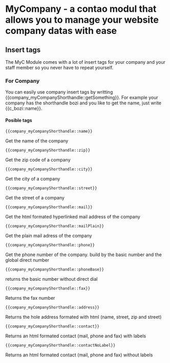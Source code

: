 # MyCompany - a contao modul that allows you to manage your website company datas with ease #

## Insert tags ##
The MyC Module comes with a lot of insert tags for your company and your staff member so you never have to repeat yourself.

### For Company ###
You can easily use company insert tags by writting {{company_myCompanyShorthandle::getSomething}}. For example your company has the shorthandle bozi and you like to get the name, just write {{c_bozi::name}}.

#### Posible tags ####

`{{company_myCompanyShorthandle::name}}`

Get the name of the company

`{{company_myCompanyShorthandle::zip}}`

Get the zip code of a company

`{{company_myCompanyShorthandle::city}}`

Get the city of a company

`{{company_myCompanyShorthandle::street}}`

Get the street of a company

`{{company_myCompanyShorthandle::mail}}`

Get the html formated hyperlinked mail address of the company

`{{company_myCompanyShorthandle::mailPlain}}`

Get the plain mail adress of the company

`{{company_myCompanyShorthandle::phone}}`

Get the phone number of the company. build by the basic number and the global direct number

`{{company_myCompanyShorthandle::phoneBase}}`

returns the basic number without direct dial

`{{company_myCompanyShorthandle::fax}}`

Returns the fax number

`{{company_myCompanyShorthandle::address}}`

Returns the hole address formated with html (name, street, zip and street)

`{{company_myCompanyShorthandle::contact}}`

Returns an html formated contact (mail, phone and fax) with labels

`{{company_myCompanyShorthandle::contactNoLabel}}`

Returns an html formated contact (mail, phone and fax) without labels
